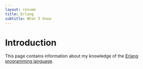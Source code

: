 ```yaml
---
layout: resume
title: Erlang
subtitle: What I know
---
```


# Introduction

This page contains information about my knowledge of the [Erlang programming language](https://www.erlang.org/).
